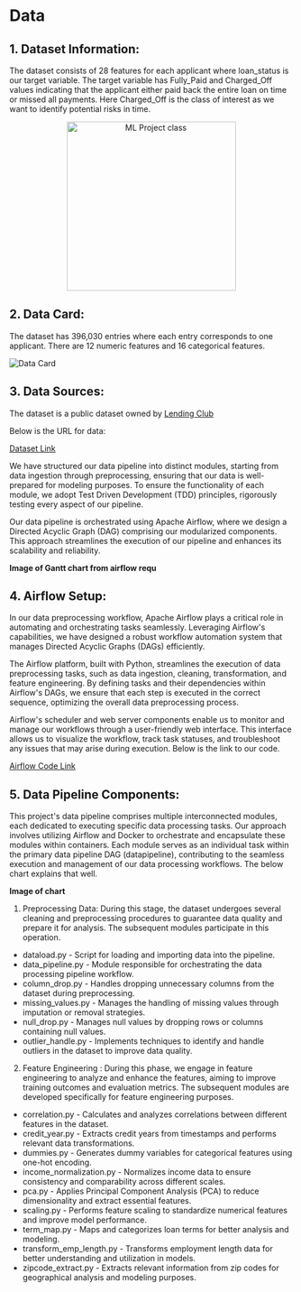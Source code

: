 # Data

## 1. Dataset Information:
The dataset consists of 28 features for each applicant where loan_status is our target variable. The target variable has Fully_Paid and Charged_Off values indicating that the applicant either paid back the entire loan on time or missed all payments. Here Charged_Off is the class of interest as we want to identify potential risks in time.

<p align="center">
<img src="Image/Class%20Distribution.png" alt="ML Project class" height="300">
</p>

## 2. Data Card:
The dataset has 396,030 entries where each entry corresponds to one applicant. There are 12 numeric features and 16 categorical features.

![Data Card](Image/Data%20Card.png)

## 3. Data Sources:
The dataset is a public dataset owned by [Lending Club](https://www.lendingclub.com/personal-savings/founder-savings)

Below is the URL for data:

[Dataset Link](https://www.kaggle.com/code/faressayah/lending-club-loan-defaulters-prediction/input?select=lending_club_loan_two.csv)

We have structured our data pipeline into distinct modules, starting from data ingestion through preprocessing, ensuring that our data is well-prepared for modeling purposes. To ensure the functionality of each module, we adopt Test Driven Development (TDD) principles, rigorously testing every aspect of our pipeline.

Our data pipeline is orchestrated using Apache Airflow, where we design a Directed Acyclic Graph (DAG) comprising our modularized components. This approach streamlines the execution of our pipeline and enhances its scalability and reliability.

**Image of Gantt chart from airflow requ**

## 4. Airflow Setup:

In our data preprocessing workflow, Apache Airflow plays a critical role in automating and orchestrating tasks seamlessly. Leveraging Airflow's capabilities, we have designed a robust workflow automation system that manages Directed Acyclic Graphs (DAGs) efficiently.

The Airflow platform, built with Python, streamlines the execution of data preprocessing tasks, such as data ingestion, cleaning, transformation, and feature engineering. By defining tasks and their dependencies within Airflow's DAGs, we ensure that each step is executed in the correct sequence, optimizing the overall data preprocessing process.

Airflow's scheduler and web server components enable us to monitor and manage our workflows through a user-friendly web interface. This interface allows us to visualize the workflow, track task statuses, and troubleshoot any issues that may arise during execution. Below is the link to our code.

[Airflow Code Link](https://github.com/neelanap1999/MLOPSPROJECT/blob/main/dags/airflow.py)

## 5. Data Pipeline Components:

This project's data pipeline comprises multiple interconnected modules, each dedicated to executing specific data processing tasks. Our approach involves utilizing Airflow and Docker to orchestrate and encapsulate these modules within containers. Each module serves as an individual task within the primary data pipeline DAG (datapipeline), contributing to the seamless execution and management of our data processing workflows. The below chart explains that well. 

**Image of chart**

1. Preprocessing Data: During this stage, the dataset undergoes several cleaning and preprocessing procedures to guarantee data quality and prepare it for analysis. The subsequent modules participate in this operation.

- dataload.py - Script for loading and importing data into the pipeline.
- data_pipeline.py - Module responsible for orchestrating the data processing pipeline workflow.
- column_drop.py - Handles dropping unnecessary columns from the dataset during preprocessing.
- missing_values.py - Manages the handling of missing values through imputation or removal strategies.
- null_drop.py - Manages null values by dropping rows or columns containing null values.
- outlier_handle.py - Implements techniques to identify and handle outliers in the dataset to improve data quality.
    
2. Feature Engineering : During this phase, we engage in feature engineering to analyze and enhance the features, aiming to improve training outcomes and evaluation metrics. The subsequent modules are developed specifically for feature engineering purposes.

- correlation.py - Calculates and analyzes correlations between different features in the dataset.
- credit_year.py - Extracts credit years from timestamps and performs relevant data transformations.
- dummies.py - Generates dummy variables for categorical features using one-hot encoding.
- income_normalization.py - Normalizes income data to ensure consistency and comparability across different scales.
- pca.py - Applies Principal Component Analysis (PCA) to reduce dimensionality and extract essential features.
- scaling.py - Performs feature scaling to standardize numerical features and improve model performance.
- term_map.py - Maps and categorizes loan terms for better analysis and modeling.
- transform_emp_length.py - Transforms employment length data for better understanding and utilization in models.
- zipcode_extract.py - Extracts relevant information from zip codes for geographical analysis and modeling purposes.
